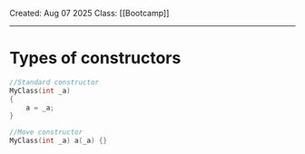 Created: Aug 07 2025
Class: [[Bootcamp]] 
- - -
# Types of constructors
```cpp
//Standard constructor
MyClass(int _a)
{
	a = _a;
}

//Move constructor
MyClass(int _a) a(_a) {}

```

